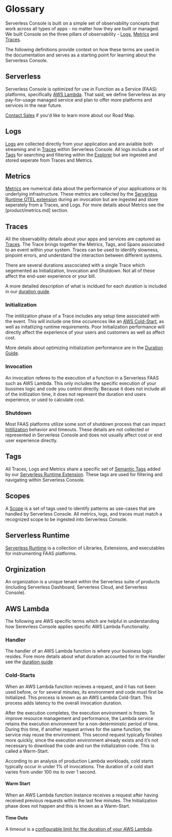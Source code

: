<!--
title: Glossary
menuText: Glossary
description: 
menuOrder: 1
-->

# Glossary
Serverless Console is built on a simple set of observability concepts that work
across all types of apps - no matter how they are built or managed. We built
Console on the three pillars of observability - [Logs](product/logs.md), 
[Metrics](product/metrics.md) and [Traces](product/traces.md).

The following definitions provide context on how these terms are used 
in the documentation and serves as a starting point for learning
about the Serverless Console.

## Serverless
Serverless Console is optimized for use in Function as a Service (FAAS) platforms, specifically
[AWS Lambda](#aws-lambda). That said, we define Serverless as any pay-for-usage
managed service and plan to offer more platforms and services in the near future.

[Contact Sales](https://www.serverless.com/sales) if you'd like to learn more about our Road Map.


## Logs
[Logs](product/logs.md) are collected directly from your application and
are avialble both streaming and in [Traces](product/traces.md) within Serverless
Console. All logs include a set of [Tags](product/tags.md) for searching and filtering
within the [Explorer](product/explorer.md) but are ingested and 
stored seperate from Traces and Metrics.


## Metrics
[Metrics](product/metrics.md) are numerical data about the 
performance of your applications or its underlying infrastructure.
These metrics are collected by the [Serverless Runtime OTEL extension](product/runtime.md)
during an invocation but are ingested and store seperately from a Traces,
and Logs. For more details about Metrics see the [product/metrics.md] section.


## Traces
All the observability details about your apps and services are
captured as [Traces](products/traces.md). The Trace brings together
the Metrics, Tags, and Spans associated to an event within your system.
Traces can be used to identify slowness, pinpoint errors, and understand
the interaction between different systems. 

There are several durations asscociated with a single Trace
which segemented as Initialization, Invocation and Shutdown. Not
all of these affect the end-user experience or your bill.

A more detailed description of what is incldued for each duration is included
in our [duration guide](product/duration.md).

### Initialization
The initilization phase of a Trace includes any setup time associated
with the event. This will include one time occurences like an
[AWS Cold-Start](#cold-start), as well as initatlizing runtime requirements. 
Poor Initialization performance will directly affect the experience of your 
users and customers as well as affect cost.

More details about optimizing initialization performance are in the 
[Duration Guide](product/duration.md#optimizing-initlization-in-aws).

### Invocation 
An invocation referes to the execution of a function in a Serverless
FAAS such as AWS Lambda. This only includes the specific execution
of your bussines logic and code you control directly. Because it does
not include all of the initlization time, it does not represent the
duration end users experience, or used to calculate cost. 

### Shutdown
Most FAAS platforms utilize some sort of shutdown process that can
impact [Initilization](#initialization) behavior and timeouts. These
details are not collected or represented in Serverless Console and
does not usually affect cost or end user experience directly.

## Tags
All Traces, Logs and Metrics share a specific set of [Semantic Tags](tags.md)
added by our [Serverless Runtime Extension](runtime.md). These tags are used
for filtering and navigating within Serverless Console.

## Scopes
A [Scope](product/scopes.md) is a set of tags used to identify patterns as use-cases that
are handled by Serverless Console. All metrics, logs, and traces must
match a recognized scope to be ingested into Serverless Console.

## Serverless Runtime
[Serverless Runtime](runtime.md) is a collection of Libraries, Extensions,
and executables for instrumenting FAAS platforms. 

## Orginization
An organization is a unique tenant within the Serverless suite of 
products (including Serverless Dashboard, Serverless Cloud, and 
Serverless Console). 

## AWS Lambda
The following are AWS specific terms which are helpful in understanding how 
Serevrless Console applies specific AWS Lambda Functionality.

### Handler
The handler of an AWS Lambda function is where your business logic resides.
Fore more details about what duration accounted for in the Handler see the
[duration guide](product/duration.md#extensions-and-the-invocation-phase)

### Cold-Starts
When an AWS Lambda function recieves a request, and it has not been used before, or for several minutes, its environment and code must first be Initialized.  This process is known as an AWS Lambda Cold-Start.  This process adds latency to the overall invocation duration.

After the execution completes, the execution environment is frozen. To improve resource management and performance, the Lambda service retains the execution environment for a non-deterministic period of time. During this time, if another request arrives for the same function, the service may reuse the environment. This second request typically finishes more quickly, since the execution environment already exists and it’s not necessary to download the code and run the initialization code. This is called a Warm-Start.

According to an analysis of production Lambda workloads, cold starts typically occur in under 1% of invocations. The duration of a cold start varies from under 100 ms to over 1 second.

#### Warm Start
When an AWS Lambda function instance receives a request after having received previous requests within the last few minutes.  The Initialization phase does not happen and this is known as a Warm-Start.

#### Time Outs
A timeout is a [configurable limit for the duration of your AWS Lambda](product/duration.md#configuring-timeouts-in-aws-lambda).





<!--
# Benchmark

A Benchmark is a general way of describing the results of running a test against a Use-Case and specific Variations thereof.

## Use-Case

A Benchmark Use-Case represents a common use-case we want to measure via a Benchmark.

For example, measuring the performance of sending an AWS Lambda function using Node.js + Express.js is a Benchmark Use-Case.

## Variant

A Benchmark Use-Case Variant is a variation of a Benchmark Use-Case that we wish to run a Benchmark for independently to observe something specific.  

Every Benchmark Use-Case can have one of multiple Variations. 

For example, measuring the performance of an AWS Lambda function using Node.js + Express.js is a Benchmark Use-Case, and measuring it during an AWS Lambda Cold-Start, an AWS Lambda Warm-Start, are Variations.

## Report

A report detailing and summarizing the results of running Benchmarks against different Use-Case Variations, published by Serverless Inc.
-->